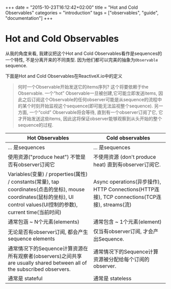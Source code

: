 +++
date = "2015-10-23T16:12:42+02:00"
title = "Hot and Cold Observables"
categories = "introduction"
tags = ["observables", "guide", "documentation"]
+++

Hot and Cold Observables
========================

从我的角度来看, 我建议把这个Hot and Cold Observables看作是sequences的一个特性, 不是分离开来的不同类型. 因为他们都可以完美的抽象为`Observable` sequence.

下面是Hot and Cold Observables在ReactiveX.io中的定义

> 何时一个Observable开始发送它的items序列? 这个将要依赖于the Observable. 一个“hot” Observable一旦被创建,它可能立即发送items, 因此之后订阅这个Observable的任何observer可能是从sequence的流程中的某个时刻开始监视这个sequence(即可能无法监视整个sequence). 另一方面, 一个“cold” Observable将会等待, 直到有一个observer订阅了它, 它才开始发送这些items, 因此这将保证observer能够观察到从头开始的整个sequence的过程.

| Hot Observables                                                                                         | Cold observables                                                              |
|---------------------------------------------------------------------------------------------------------|-------------------------------------------------------------------------------|
| ... 是sequences                                                                                       | ... 是sequences                                                             |
| 使用资源("produce heat") 不管是否有observer订阅它                         | 不使用资源 (don't produce heat) 直到有observer订阅它.           |
| Variables(变量) / properties(属性) / constants(常量), tap coordinates(点击的坐标), mouse coordinates(鼠标的坐标), UI control values(UI控制的参数), current time(当前时间) | Async operations(异步操作), HTTP Connections(HTTP连接), TCP connections(TCP连接), streams(流)                  |
| 通常包涵 ~ N个元素(elements)                                                                    | 通常包含 ~ 1个元素(element)                                                  |
| 无论是否有observer订阅, 都会产生sequence elements                           | 仅当有observer订阅, 才会产出Sequence.        |
| 通常情况下的Sequence计算资源在所有观察者(observers)之间共享 are usually shared between all of the subscribed observers.              | 通常情况下的Sequence计算资源被分配给每个订阅的observer. |
| 通常是 stateful                                                                                        | 通常是 stateless                                                             |
